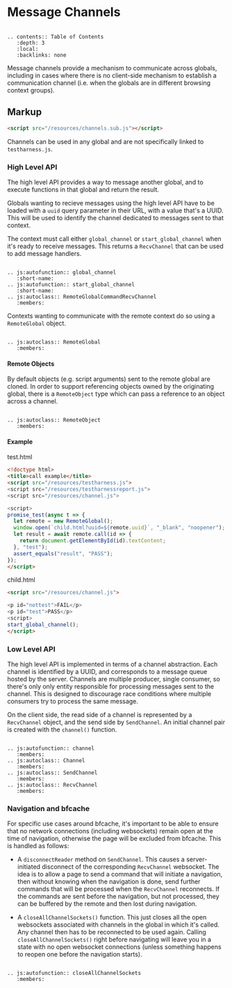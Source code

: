 # Message Channels

```eval_rst

.. contents:: Table of Contents
   :depth: 3
   :local:
   :backlinks: none
```

Message channels provide a mechanism to communicate across globals,
including in cases where there is no client-side mechanism to
establish a communication channel (i.e. when the globals are in
different browsing context groups).

## Markup ##

```html
<script src="/resources/channels.sub.js"></script>
```

Channels can be used in any global and are not specifically linked to
`testharness.js`.

### High Level API ###

The high level API provides a way to message another global, and to
execute functions in that global and return the result.

Globals wanting to recieve messages using the high level API have to
be loaded with a `uuid` query parameter in their URL, with a value
that's a UUID. This will be used to identify the channel dedicated to
messages sent to that context.

The context must call either `global_channel` or
`start_global_channel` when it's ready to receive messages. This
returns a `RecvChannel` that can be used to add message handlers.

```eval_rst

.. js:autofunction:: global_channel
   :short-name:
.. js:autofunction:: start_global_channel
   :short-name:
.. js:autoclass:: RemoteGlobalCommandRecvChannel
   :members:
```

Contexts wanting to communicate with the remote context do so using a
`RemoteGlobal` object.

```eval_rst

.. js:autoclass:: RemoteGlobal
   :members:
```

#### Remote Objects ####

By default objects (e.g. script arguments) sent to the remote global
are cloned. In order to support referencing objects owned by the
originating global, there is a `RemoteObject` type which can pass a
reference to an object across a channel.

```eval_rst

.. js:autoclass:: RemoteObject
   :members:
```

#### Example ####

test.html

```html
<!doctype html>
<title>call example</title>
<script src="/resources/testharness.js">
<script src="/resources/testharnessreport.js">
<script src="/resources/channel.js">

<script>
promise_test(async t => {
  let remote = new RemoteGlobal();
  window.open(`child.html?uuid=${remote.uuid}`, "_blank", "noopener");
  let result = await remote.call(id => {
    return document.getElementById(id).textContent;
  }, "test");
  assert_equals("result", "PASS");
});
</script>
```

child.html

```html
<script src="/resources/channel.js">

<p id="nottest">FAIL</p>
<p id="test">PASS</p>
<script>
start_global_channel();
</script>
```

### Low Level API ###

The high level API is implemented in terms of a channel
abstraction. Each channel is identified by a UUID, and corresponds to
a message queue hosted by the server. Channels are multiple producer,
single consumer, so there's only only entity responsible for
processing messages sent to the channel. This is designed to
discourage race conditions where multiple consumers try to process the
same message.

On the client side, the read side of a channel is represented by a
`RecvChannel` object, and the send side by `SendChannel`. An initial
channel pair is created with the `channel()` function.

```eval_rst

.. js:autofunction:: channel
   :members:
.. js:autoclass:: Channel
   :members:
.. js:autoclass:: SendChannel
   :members:
.. js:autoclass:: RecvChannel
   :members:
```

### Navigation and bfcache

For specific use cases around bfcache, it's important to be able to
ensure that no network connections (including websockets) remain open
at the time of navigation, otherwise the page will be excluded from
bfcache. This is handled as follows:

* A `disconnectReader` method on `SendChannel`. This causes a
  server-initiated disconnect of the corresponding `RecvChannel`
  websocket. The idea is to allow a page to send a command that will
  initiate a navigation, then without knowing when the navigation is
  done, send further commands that will be processed when the
  `RecvChannel` reconnects. If the commands are sent before the
  navigation, but not processed, they can be buffered by the remote
  and then lost during navigation.

* A `closeAllChannelSockets()` function. This just closes all the open
  websockets associated with channels in the global in which it's
  called. Any channel then has to be reconnected to be used
  again. Calling `closeAllChannelSockets()` right before navigating
  will leave you in a state with no open websocket connections (unless
  something happens to reopen one before the navigation starts).

```eval_rst

.. js:autofunction:: closeAllChannelSockets
   :members:
```
  

